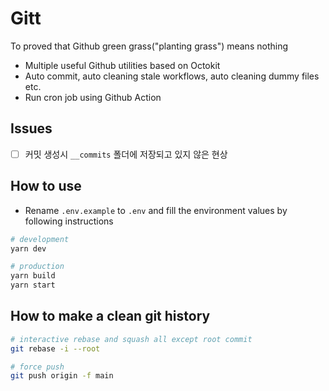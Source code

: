 # Gitt

To proved that Github green grass("planting grass") means nothing

- Multiple useful Github utilities based on Octokit
- Auto commit, auto cleaning stale workflows, auto cleaning dummy files etc.
- Run cron job using Github Action

## Issues

- [ ] 커밋 생성시 `__commits` 폴더에 저장되고 있지 않은 현상

## How to use

- Rename `.env.example` to `.env` and fill the environment values by following instructions

```sh
# development
yarn dev

# production
yarn build
yarn start
```

## How to make a clean git history

```sh
# interactive rebase and squash all except root commit
git rebase -i --root

# force push
git push origin -f main
```
